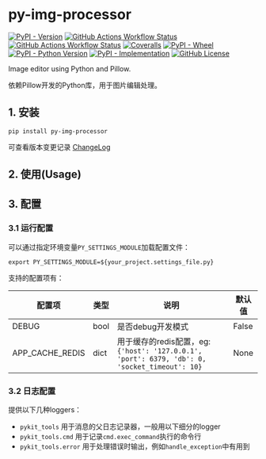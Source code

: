 # py-img-processor

[![PyPI - Version](https://img.shields.io/pypi/v/py-img-processor)](https://github.com/SkylerHu/py-img-processor)
[![GitHub Actions Workflow Status](https://github.com/SkylerHu/py-img-processor/actions/workflows/pre-commit.yml/badge.svg?branch=master)](https://github.com/SkylerHu/py-img-processor)
[![GitHub Actions Workflow Status](https://github.com/SkylerHu/py-img-processor/actions/workflows/test-py3.yml/badge.svg?branch=master)](https://github.com/SkylerHu/py-img-processor)
[![Coveralls](https://img.shields.io/coverallsCoverage/github/SkylerHu/py-img-processor?branch=master)](https://github.com/SkylerHu/py-img-processor)
[![PyPI - Wheel](https://img.shields.io/pypi/wheel/py-img-processor)](https://github.com/SkylerHu/py-img-processor)
[![PyPI - Python Version](https://img.shields.io/pypi/pyversions/py-img-processor)](https://github.com/SkylerHu/py-img-processor)
[![PyPI - Implementation](https://img.shields.io/pypi/implementation/py-img-processor)](https://github.com/SkylerHu/py-img-processor)
[![GitHub License](https://img.shields.io/github/license/SkylerHu/py-img-processor)](https://github.com/SkylerHu/py-img-processor)


Image editor using Python and Pillow.

依赖Pillow开发的Python库，用于图片编辑处理。

## 1. 安装

	pip install py-img-processor

可查看版本变更记录 [ChangeLog](docs/CHANGELOG-1.x.md)

## 2. 使用(Usage)

## 3. 配置

### 3.1 运行配置
可以通过指定环境变量`PY_SETTINGS_MODULE`加载配置文件：

    export PY_SETTINGS_MODULE=${your_project.settings_file.py}

支持的配置项有：

| 配置项 | 类型 | 说明 | 默认值 | 
| - | - | - | - |
| DEBUG | bool | 是否debug开发模式 | False |
| APP_CACHE_REDIS | dict | 用于缓存的redis配置，eg: `{'host': '127.0.0.1', 'port': 6379, 'db': 0, 'socket_timeout': 10}` | None |


### 3.2 日志配置
提供以下几种loggers：
- `pykit_tools` 用于消息的父日志记录器，一般用以下细分的logger
- `pykit_tools.cmd` 用于记录`cmd.exec_command`执行的命令行
- `pykit_tools.error` 用于处理错误时输出，例如`handle_exception`中有用到
